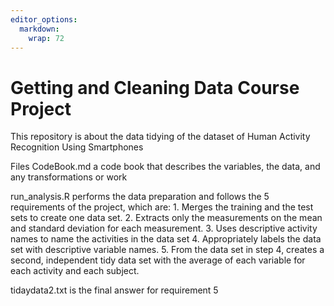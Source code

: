 ```yaml
---
editor_options: 
  markdown: 
    wrap: 72
---
```


# Getting and Cleaning Data Course Project

This repository is about the data tidying of the dataset of Human
Activity Recognition Using Smartphones

Files CodeBook.md a code book that describes the variables, the data,
and any transformations or work

run_analysis.R performs the data preparation and follows the 5
requirements of the project, which are: 1. Merges the training and the
test sets to create one data set. 2. Extracts only the measurements on
the mean and standard deviation for each measurement. 3. Uses
descriptive activity names to name the activities in the data set 4.
Appropriately labels the data set with descriptive variable names. 5.
From the data set in step 4, creates a second, independent tidy data set
with the average of each variable for each activity and each subject.

tidaydata2.txt is the final answer for requirement 5
